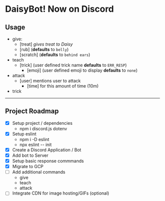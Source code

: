 # DaisyBot! Now on Discord
## Usage
* give: 
    * [treat] _gives treat to Daisy_
    * [rub] (**defaults** to `belly`)
    * [scratch] (**defaults** to `behind ears`) 
* teach 
    * [trick] (user defined trick name **defaults** to `ERR_RESP`)
        * [emoji] (user defined emoji to display **defaults** to `none`)
        <!-- you can overwrite a trick by calling it again (maybe we should use confirmation)-->
* attack
    * [user] mentions user to attack
        * [time] for this amount of time (10m)
* trick <!-- _performs trick and displays related emoji_ -->
---
## Project Roadmap
* [x] Setup project / dependencies
    * npm i discord.js dotenv
* [x]  Setup eslint
    * npm i -D eslint
    * npx eslint -- init
* [x] Create a Discord Application / Bot
* [x] Add bot to Server
* [x] Setup basic response commmands
* [x] Migrate to GCP
* [ ] Add additional commands
    * give
    * teach
    * attack
* [ ] Integrate CDN for image hosting/GIFs (optional)

<!-- 
_**BARK**_                                                          
_**BARK**__**BARK**_
_**BARK**__**BARK**__**BARK**_
_**BARK**__**BARK**__**BARK**__**BARK**_
_**BARK**__**BARK**__**BARK**_
_**BARK**__**BARK**_
_**BARK**_
 -->